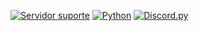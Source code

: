 [![Servidor suporte](https://discordapp.com/api/guilds/551915138156855306/widget.png?style=shield)](https://discord.gg/CtaEVwb)
[![Python](https://img.shields.io/badge/Python-3.7.0-7BCDE8.svg)](https://www.python.org/downloads/release/python-370/)
[![Discord.py](https://img.shields.io/badge/Discord.py(rewrite)-1.0.0a-7BCDE8.svg)](https://github.com/Rapptz/discord.py)
